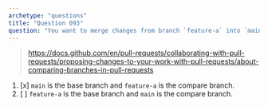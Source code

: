 ```yaml
---
archetype: "questions"
title: "Question 093"
question: "You want to merge changes from branch `feature-a` into `main` and you are creating a pull request. Which branch should be the `base` branch and which branch should be the `compare` branch?"
---
```



> https://docs.github.com/en/pull-requests/collaborating-with-pull-requests/proposing-changes-to-your-work-with-pull-requests/about-comparing-branches-in-pull-requests
1. [x] `main` is the base branch and `feature-a` is the compare branch.
1. [ ] `feature-a` is the base branch and `main` is the compare branch.

